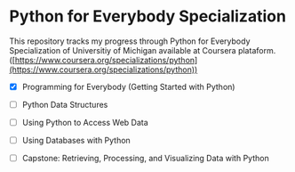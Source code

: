 # Python for Everybody Specialization

This repository tracks my progress through Python for Everybody Specialization of Universitiy of Michigan available at Coursera plataform. ([https://www.coursera.org/specializations/python](https://www.coursera.org/specializations/python))

- [x] Programming for Everybody (Getting Started with Python)  
- [ ] Python Data Structures  
- [ ] Using Python to Access Web Data  
- [ ] Using Databases with Python  
- [ ] Capstone: Retrieving, Processing, and Visualizing Data with Python






